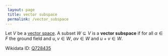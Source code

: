 ```yaml
---
 layout: page
 title: vector subspace
 permalink: /vector_subspace
---
```

Let $V$ be a [vector space](https://defsmath.github.io/DefsMath/vector_space). A subset $W \subseteq V$ is a **vector subspace** if for all $\alpha \in F$ the ground field and $u,v \in W$, $\alpha v \in W$ and $u+v \in W$.

Wikidata ID: [Q728435](https://www.wikidata.org/wiki/Q728435)